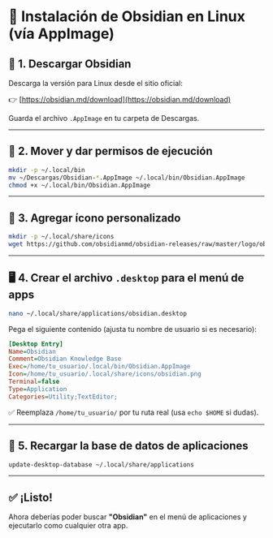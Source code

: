 # 🧠 Instalación de Obsidian en Linux (vía AppImage)

## 🔗 1. Descargar Obsidian
Descarga la versión para Linux desde el sitio oficial:

👉 [https://obsidian.md/download](https://obsidian.md/download)

Guarda el archivo `.AppImage` en tu carpeta de Descargas.

---

## 📂 2. Mover y dar permisos de ejecución
```bash
mkdir -p ~/.local/bin
mv ~/Descargas/Obsidian-*.AppImage ~/.local/bin/Obsidian.AppImage
chmod +x ~/.local/bin/Obsidian.AppImage
```

---

## 🎨 3. Agregar ícono personalizado
```bash
mkdir -p ~/.local/share/icons
wget https://github.com/obsidianmd/obsidian-releases/raw/master/logo/obsidian-icon-512.png -O ~/.local/share/icons/obsidian.png
```

---

## 🖥️ 4. Crear el archivo `.desktop` para el menú de apps
```bash
nano ~/.local/share/applications/obsidian.desktop
```

Pega el siguiente contenido (ajusta tu nombre de usuario si es necesario):

```ini
[Desktop Entry]
Name=Obsidian
Comment=Obsidian Knowledge Base
Exec=/home/tu_usuario/.local/bin/Obsidian.AppImage
Icon=/home/tu_usuario/.local/share/icons/obsidian.png
Terminal=false
Type=Application
Categories=Utility;TextEditor;
```

✅ Reemplaza `/home/tu_usuario/` por tu ruta real (usa `echo $HOME` si dudas).

---

## 🔁 5. Recargar la base de datos de aplicaciones
```bash
update-desktop-database ~/.local/share/applications
```

---

## ✅ ¡Listo!
Ahora deberías poder buscar **"Obsidian"** en el menú de aplicaciones y ejecutarlo como cualquier otra app.